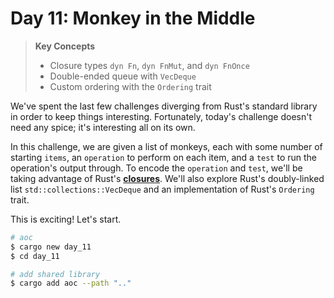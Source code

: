 # Day 11: Monkey in the Middle
> **Key Concepts**
> - Closure types `dyn Fn`, `dyn FnMut`, and `dyn FnOnce`
> - Double-ended queue with `VecDeque`
> - Custom ordering with the `Ordering` trait

We've spent the last few challenges diverging from Rust's standard library in order to keep things interesting. Fortunately, today's challenge doesn't need any spice; it's interesting all on its own.

In this challenge, we are given a list of monkeys, each with some number of starting `items`, an `operation` to perform on each item, and a `test` to run the operation's output through. To encode the `operation` and `test`, we'll be taking advantage of Rust's [__closures__](https://doc.rust-lang.org/rust-by-example/fn/closures.html). We'll also explore Rust's doubly-linked list `std::collections::VecDeque` and an implementation of Rust's `Ordering` trait.

This is exciting! Let's start.

```bash
# aoc
$ cargo new day_11
$ cd day_11

# add shared library
$ cargo add aoc --path ".."
```
